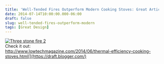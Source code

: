 ```yaml
---
title: 'Well-Tended Fires Outperform Modern Cooking Stoves: Great Article from @LowTechMag '
date: 2014-07-14T10:00:00.000-06:00
draft: false
slug: well-tended-fires-outperform-modern
tags: [Great Design]
---
```


[![Three stone fire 2](http://krisdedecker.typepad.com/.a/6a00e0099229e8883301a511cb9634970c-500wi "Three stone fire 2")](https://draft.blogger.com/)  
Check it out:  
http://www.lowtechmagazine.com/2014/06/thermal-efficiency-cooking-stoves.html[](https://draft.blogger.com/)